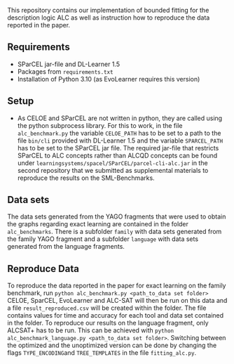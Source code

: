This repository contains our implementation of bounded fitting for the description logic ALC as well as instruction how to reproduce the data reported in the paper. 

## Requirements
- SParCEL jar-file and DL-Learner 1.5
- Packages from `requirements.txt`
- Installation of Python 3.10 (as EvoLearner requires this version)

## Setup
- As CELOE and SParCEL are not written in python, they are called using the python subprocess library.  For this to work, in the file `alc_benchmark.py` the variable `CELOE_PATH` has to be set to a path to the file `bin/cli` provided with DL-Learner 1.5 and the variable `SPARCEL_PATH` has to be set to the SParCEL jar file. The required jar-file that restricts SParCEL to ALC concepts rather than ALCQD concepts can be found under `learningsystems/spacel/SParCEL/parcel-cli-alc.jar` in the second repository that we submitted as supplemental materials to reproduce the results on the SML-Benchmarks. 

## Data sets
The data sets generated from the YAGO fragments that were used to obtain the graphs regarding exact learning are contained in the folder `alc_benchmarks`. There is a subfolder `family` with data sets generated from the family YAGO fragment and a subfolder `language` with data sets generated from the language fragments. 

## Reproduce Data
To reproduce the data reported in the paper for exact learning on the family benchmark, run 
`python alc_benchmark.py <path_to_data set folder>`
 CELOE, SparCEL, EvoLearner and ALC-SAT will then be run on this data and a file `result_reproduced.csv` will be created within the folder. The file contains values for time and accuracy for each tool and data set contained in the folder.  To reproduce our results on the language fragment, only ALCSAT+ has to be run. This can be achieved with 
 `python alc_benchmark_language.py <path_to_data set folder>`. Switching between the optimized and the unoptimized version can be done by changing the flags 
 `TYPE_ENCODING`and `TREE_TEMPLATES` in the file `fitting_alc.py`.